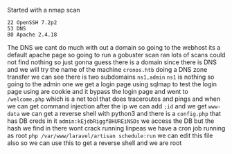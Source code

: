 Started with a nmap scan
```
22 OpenSSH 7.2p2
53 DNS
80 Apache 2.4.18
```
The DNS we cant do much with out a domain so going to the webhost its a default apache page so going to run a gobuster scan ran lots of scans could not find nothing so just  gonna guess there is a domain since there is DNS and we will try the name of the machine `cronos.htb` doing a DNS zone transfer we can see there is two subdomains `ns1,admin` `ns1` is nothing so going to the admin one we get a login page using sqlmap to test the login page using are cookie and it bypass the login page and went to `/welcome.php` which is a net tool that does traceroutes and pings and when we can get command injection after the ip we can add `;id` and we get `www-data` we can get a reverse shell with python3 and there is a `config.php` that has DB creds in it `admin:kEjdbRiggfBHUREiNSDs` we access the DB but the hash we find in there wont crack running linpeas we have a cron job running as root `php /var/www/laravel/artisan schedule:run` we can edit this file also so we can use this to get a reverse shell and we are root 